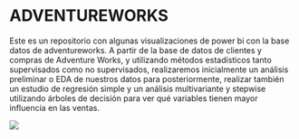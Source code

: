 # ADVENTUREWORKS

Este es un repositorio con algunas visualizaciones de power bi con la base datos de adventureworks. A partir de la base de datos de clientes y compras de Adventure Works, y utilizando métodos estadísticos tanto supervisados como no supervisados, realizaremos inicialmente un análisis preliminar o EDA de nuestros datos para posteriormente, realizar también un estudio de regresión simple y un análisis multivariante y stepwise utilizando árboles de decisión para ver qué variables tienen mayor influencia en las ventas.

<img src="https://app.powerbi.com/reportEmbed?reportId=907c1be9-ad2c-48cd-a84a-85f6b4833ce7&autoAuth=true&ctid=8c2d48da-af54-4dc5-8167-9982f9fad019"/>


